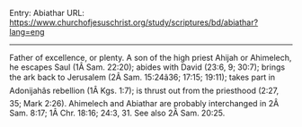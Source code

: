 Entry: Abiathar
URL: https://www.churchofjesuschrist.org/study/scriptures/bd/abiathar?lang=eng

---

Father of excellence, or plenty. A son of the high priest Ahijah or Ahimelech, he escapes Saul (1Â Sam. 22:20); abides with David (23:6, 9; 30:7); brings the ark back to Jerusalem (2Â Sam. 15:24â36; 17:15; 19:11); takes part in Adonijahâs rebellion (1Â Kgs. 1:7); is thrust out from the priesthood (2:27, 35; Mark 2:26). Ahimelech and Abiathar are probably interchanged in 2Â Sam. 8:17; 1Â Chr. 18:16; 24:3, 31. See also 2Â Sam. 20:25.
